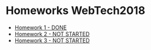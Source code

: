 # Homeworks WebTech2018

- [Homework 1 - DONE](https://bitbucket.org/ccartas/webtech-labs/src/master/homeworks/homework_1/)
- [Homework 2 - NOT STARTED](https://bitbucket.org/ccartas/webtech-labs/src/master/)
- [Homework 3 - NOT STARTED](https://bitbucket.org/ccartas/webtech-labs/src/master/)